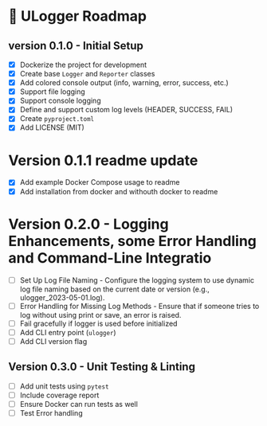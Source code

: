 # 🚀 ULogger Roadmap

## version 0.1.0 - Initial Setup
- [x] Dockerize the project for development
- [x] Create base `Logger` and `Reporter` classes
- [x] Add colored console output (info, warning, error, success, etc.)
- [X] Support file logging
- [X] Support console logging
- [x] Define and support custom log levels (HEADER, SUCCESS, FAIL)
- [X] Create `pyproject.toml`
- [x] Add LICENSE (MIT)

# Version 0.1.1 readme update
- [x] Add example Docker Compose usage to readme
- [x] Add installation from docker and withouth docker to readme

# Version 0.2.0 - Logging Enhancements, some Error Handling and Command-Line Integratio
- [ ] Set Up Log File Naming - Configure the logging system to use dynamic log file naming based on the current date or version (e.g., ulogger_2023-05-01.log).
- [ ] Error Handling for Missing Log Methods - Ensure that if someone tries to log without using print or save, an error is raised.
- [ ] Fail gracefully if logger is used before initialized
- [ ] Add CLI entry point (`ulogger`)
- [ ] Add CLI version flag

## Version 0.3.0 - Unit Testing & Linting
- [ ] Add unit tests using `pytest`
- [ ] Include coverage report
- [ ] Ensure Docker can run tests as well
- [ ] Test Error handling